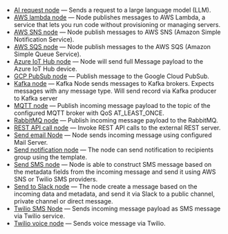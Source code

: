 
- [AI request node](/docs/user-guide/rule-engine-2-0/nodes/external-nodes/ai-request-node) — Sends a request to a large language model (LLM).
- [AWS lambda node](/docs/user-guide/rule-engine-2-0/nodes/external-nodes/aws-lambda-node) — Node publishes messages to AWS Lambda, a service that lets you run code without provisioning or managing servers.
- [AWS SNS node](/docs/user-guide/rule-engine-2-0/nodes/external-nodes/aws-sns-node) — Node publish messages to AWS SNS (Amazon Simple Notification Service).
- [AWS SQS node](/docs/user-guide/rule-engine-2-0/nodes/external-nodes/aws-sqs-node) — Node publish messages to the AWS SQS (Amazon Simple Queue Service).
- [Azure IoT Hub node](/docs/user-guide/rule-engine-2-0/nodes/external-nodes/azure-iot-hub-node) — Node will send full Message payload to the Azure IoT Hub device.
- [GCP PubSub node](/docs/user-guide/rule-engine-2-0/nodes/external-nodes/gcp-pubsub-node) — Publish message to the Google Cloud PubSub.
- [Kafka node](/docs/user-guide/rule-engine-2-0/nodes/external-nodes/kafka-node) — Kafka Node sends messages to Kafka brokers. Expects messages with any message type. Will send record via Kafka producer to Kafka server
- [MQTT node](/docs/user-guide/rule-engine-2-0/nodes/external-nodes/mqtt-node) — Publish incoming message payload to the topic of the configured MQTT broker with QoS AT_LEAST_ONCE.
- [RabbitMQ node](/docs/user-guide/rule-engine-2-0/nodes/external-nodes/rabbitmq-node) — Publish incoming message payload to the RabbitMQ.
- [REST API call node](/docs/user-guide/rule-engine-2-0/nodes/external-nodes/rest-api-call-node) — Invoke REST API calls to the external REST server.
- [Send email Node](/docs/user-guide/rule-engine-2-0/nodes/external-nodes/send-email-node) — Node sends incoming message using configured Mail Server.
- [Send notification node](/docs/user-guide/rule-engine-2-0/nodes/external-nodes/send-notification-node) — The node can send notification to recipients group using the template.
- [Send SMS node](/docs/user-guide/rule-engine-2-0/nodes/external-nodes/send-sms-node) — Node is able to construct SMS message based on the metadata fields from the incoming message and send it using AWS SNS or Twilio SMS providers.
- [Send to Slack node](/docs/user-guide/rule-engine-2-0/nodes/external-nodes/send-to-slack-node) — The node create a message based on the incoming data and metadata, and send it via Slack to a public channel, private channel or direct message. 
- [Twilio SMS Node](/docs/user-guide/rule-engine-2-0/nodes/external-nodes/twilio-sms-node) — Sends incoming message payload as SMS message via Twilio service.
- [Twilio voice node](/docs/user-guide/rule-engine-2-0/nodes/external-nodes/twilio-voice-node) — Sends voice message via Twilio.
